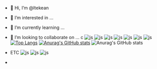 - 👋 Hi, I’m @ltekean
- 👀 I’m interested in ...
- 🌱 I’m currently learning ...
- 💞️ I’m looking to collaborate on ...
c
  ![js]([https://img.shields.io/badge/JavaScript-F7DF1E?style=for-the-badge&logo=JavaScript&logoColor=white](https://img.shields.io/badge/Python-3776AB?style=for-the-badge&logo=python&logoColor=white))
  ![js](https://img.shields.io/badge/JavaScript-F7DF1E?style=for-the-badge&logo=JavaScript&logoColor=white)
  ![js](https://img.shields.io/badge/JavaScript-F7DF1E?style=for-the-badge&logo=JavaScript&logoColor=white)
  ![js](https://img.shields.io/badge/docker-%230db7ed.svg?style=for-the-badge&logo=docker&logoColor=white)
  ![js]([https://img.shields.io/badge/JavaScript-F7DF1E?style=for-the-badge&logo=JavaScript&logoColor=white](https://img.shields.io/badge/MySQL-00000F?style=for-the-badge&logo=mysql&logoColor=white))
  ![js]([https://img.shields.io/badge/JavaScript-F7DF1E?style=for-the-badge&logo=JavaScript&logoColor=white](https://img.shields.io/badge/PostgreSQL-316192?style=for-the-badge&logo=postgresql&logoColor=white))
  ![js]([https://img.shields.io/badge/JavaScript-F7DF1E?style=for-the-badge&logo=JavaScript&logoColor=white](https://img.shields.io/badge/HTML5-E34F26?style=for-the-badge&logo=html5&logoColor=white))
[![Top Langs](https://github-readme-stats.vercel.app/api/top-langs/?username=ltekean)](https://github.com/anuraghazra/github-readme-stats)
[![Anurag's GitHub stats](https://github-readme-stats.vercel.app/api?username=ltekean)](https://github.com/anuraghazra/github-readme-stats)
![Anurag's GitHub stats](https://github-readme-stats.vercel.app/api?username=ltekean&hide=contribs,prs&show_icons=true&theme=graywhite)

- ETC
  ![js]([https://img.shields.io/badge/JavaScript-F7DF1E?style=for-the-badge&logo=JavaScript&logoColor=white](https://img.shields.io/badge/Visual_Studio_Code-0078D4?style=for-the-badge&logo=visual%20studio%20code&logoColor=white))
  ![js]([https://img.shields.io/badge/JavaScript-F7DF1E?style=for-the-badge&logo=JavaScript&logoColor=white](https://img.shields.io/badge/Notion-000000?style=for-the-badge&logo=notion&logoColor=white))
    ![js]([https://img.shields.io/badge/JavaScript-F7DF1E?style=for-the-badge&logo=JavaScript&logoColor=white](https://img.shields.io/badge/Notion-000000?style=for-the-badge&logo=notion&logoColor=white)](https://img.shields.io/badge/Miro-050038?style=for-the-badge&logo=Miro&logoColor=white))
- 
<!---
ltekean/ltekean is a ✨ special ✨ repository because its `README.md` (this file) appears on your GitHub profile.
You can click the Preview link to take a look at your changes.
--->
